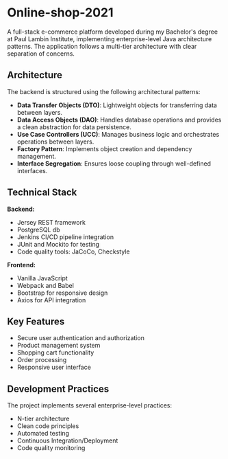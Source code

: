 # Online-shop-2021

A full-stack e-commerce platform developed during my Bachelor's degree at Paul Lambin Institute, implementing enterprise-level Java architecture patterns.
The application follows a multi-tier architecture with clear separation of concerns.

## Architecture

The backend is structured using the following architectural patterns:

- **Data Transfer Objects (DTO)**: Lightweight objects for transferring data between layers.
- **Data Access Objects (DAO)**: Handles database operations and provides a clean abstraction for data persistence.
- **Use Case Controllers (UCC)**: Manages business logic and orchestrates operations between layers.
- **Factory Pattern**: Implements object creation and dependency management.
- **Interface Segregation**: Ensures loose coupling through well-defined interfaces.


## Technical Stack

**Backend:**

- Jersey REST framework
- PostgreSQL db
- Jenkins CI/CD pipeline integration
- JUnit and Mockito for testing
- Code quality tools: JaCoCo, Checkstyle

**Frontend:**

- Vanilla JavaScript
- Webpack and Babel
- Bootstrap for responsive design
- Axios for API integration

## Key Features

- Secure user authentication and authorization
- Product management system
- Shopping cart functionality
- Order processing
- Responsive user interface

## Development Practices

The project implements several enterprise-level practices:

- N-tier architecture
- Clean code principles
- Automated testing
- Continuous Integration/Deployment
- Code quality monitoring
